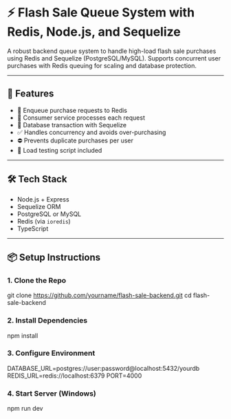# ⚡ Flash Sale Queue System with Redis, Node.js, and Sequelize

A robust backend queue system to handle high-load flash sale purchases using Redis and Sequelize (PostgreSQL/MySQL). Supports concurrent user purchases with Redis queuing for scaling and database protection.

---

## 🚀 Features

- 🧾 Enqueue purchase requests to Redis
- 🧵 Consumer service processes each request
- 💾 Database transaction with Sequelize
- ✅ Handles concurrency and avoids over-purchasing
- ⛔ Prevents duplicate purchases per user
- 🧪 Load testing script included

---

## 🛠️ Tech Stack

- Node.js + Express
- Sequelize ORM
- PostgreSQL or MySQL
- Redis (via `ioredis`)
- TypeScript

---

## 📦 Setup Instructions

### 1. Clone the Repo
git clone https://github.com/yourname/flash-sale-backend.git
cd flash-sale-backend

### 2. Install Dependencies
npm install

### 3. Configure Environment
DATABASE_URL=postgres://user:password@localhost:5432/yourdb
REDIS_URL=redis://localhost:6379
PORT=4000

### 4. Start Server (Windows)
npm run dev
```bash


